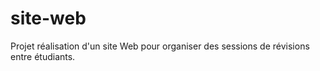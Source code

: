 # site-web
Projet réalisation d'un site Web pour organiser des sessions de révisions entre étudiants.
